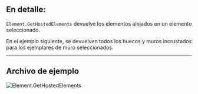 ## En detalle:
`Element.GetHostedElements` devuelve los elementos alojados en un elemento seleccionado.

En el ejemplo siguiente, se devuelven todos los huecos y muros incrustados para los ejemplares de muro seleccionados.
___
## Archivo de ejemplo

![Element.GetHostedElements](./Revit.Elements.Element.GetHostedElements_img.jpg)
